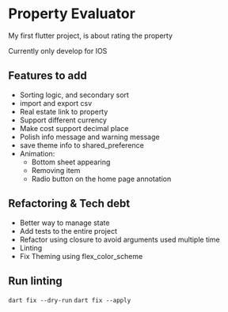 # Property Evaluator

My first flutter project, is about rating the property

Currently only develop for IOS

## Features to add
- Sorting logic, and secondary sort
- import and export csv
- Real estate link to property
- Support different currency
- Make cost support decimal place
- Polish info message and warning message
- save theme info to shared_preference
- Animation:
  - Bottom sheet appearing
  - Removing item
  - Radio button on the home page annotation

## Refactoring & Tech debt
- Better way to manage state
- Add tests to the entire project
- Refactor using closure to avoid arguments used multiple time
- Linting
- Fix Theming using flex_color_scheme

## Run linting
`dart fix --dry-run`
`dart fix --apply`
